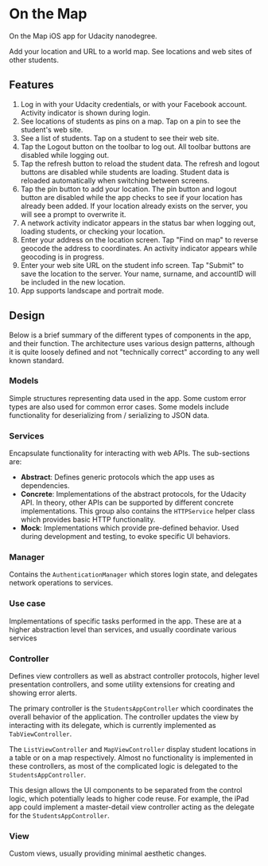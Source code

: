 # On the Map

On the Map iOS app for Udacity nanodegree.

Add your location and URL to a world map. See locations and web sites of other students.

## Features

1. Log in with your Udacity credentials, or with your Facebook account. Activity indicator is shown during login.
2. See locations of students as pins on a map. Tap on a pin to see the student's web site.
3. See a list of students. Tap on a student to see their web site.
4. Tap the Logout button on the toolbar to log out. All toolbar buttons are disabled while logging out.
5. Tap the refresh button to reload the student data. The refresh and logout buttons are disabled while students are loading. Student data is reloaded automatically when switching between screens.
6. Tap the pin button to add your location. The pin button and logout button are disabled while the app checks to see if your location has already been added. If your location already exists on the server, you will see a prompt to overwrite it.
7. A network activity indicator appears in the status bar when logging out, loading students, or checking your location.
8. Enter your address on the location screen. Tap "Find on map" to reverse geocode the address to coordinates. An activity indicator appears while geocoding is in progress.
9. Enter your web site URL on the student info screen. Tap "Submit" to save the location to the server. Your name, surname, and accountID will be included in the new location.
10. App supports landscape and portrait mode.

## Design

Below is a brief summary of the different types of components in the app, and their function. The architecture uses various design patterns, although it is quite loosely defined and not "technically correct" according to any well known standard.

### Models

Simple structures representing data used in the app. Some custom error types are also used for common error cases. Some models include functionality for deserializing from / serializing to JSON data.

### Services

Encapsulate functionality for interacting with web APIs. The sub-sections are:

- **Abstract**: Defines generic protocols which the app uses as dependencies.
- **Concrete**: Implementations of the abstract protocols, for the Udacity API. In theory, other APIs can be supported by different concrete implementations. This group also contains the `HTTPService` helper class which provides basic HTTP functionality.
- **Mock**: Implementations which provide pre-defined behavior. Used during development and testing, to evoke specific UI behaviors.

### Manager

Contains the `AuthenticationManager` which stores login state, and delegates network operations to services.

### Use case

Implementations of specific tasks performed in the app. These are at a higher abstraction level than services, and usually coordinate various services

### Controller

Defines view controllers as well as abstract controller protocols, higher level presentation controllers, and some utility extensions for creating and showing error alerts.

The primary controller is the `StudentsAppController` which coordinates the overall behavior of the application. The controller updates the view by interacting with its delegate, which is currently implemented as `TabViewController`.

The `ListViewController` and `MapViewController` display student locations in a table or on a map respectively. Almost no functionality is implemented in these controllers, as most of the complicated logic is delegated to the `StudentsAppController`.

This design allows the UI components to be separated from the control logic, which potentially leads to higher code reuse. For example, the iPad app could implement a master-detail view controller acting as the delegate for the `StudentsAppController`.

### View

Custom views, usually providing minimal aesthetic changes.
